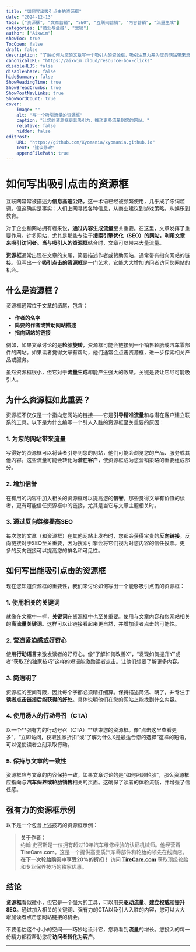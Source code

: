 ```yaml
---
title: "如何写出吸引点击的资源框"
date: "2024-12-13"
tags: ["资源框", "文章营销", "SEO", "互联网营销", "内容营销", "流量生成"]
categories: ["商业与金融", "营销"]
author: ["Aixwim"]
showToc: true
TocOpen: false
draft: false
description: "了解如何为您的文章写一个吸引人的资源框，吸引注意力并为您的网站带来流量。"
canonicalURL: "https://aixwim.cloud/resource-box-clicks"
disableHLJS: false
disableShare: false
hideSummary: false
ShowReadingTime: true
ShowBreadCrumbs: true
ShowPostNavLinks: true
ShowWordCount: true
cover:
    image: ""
    alt: "写一个吸引流量的资源框"
    caption: "让您的资源框更具吸引力，推动更多流量到您的网站。"
    relative: false
    hidden: false
editPost:
    URL: "https://github.com/Xyomania/xyomania.github.io"
    Text: "建议修改"
    appendFilePath: true
---
```


# 如何写出吸引点击的资源框

互联网常常被描述为**信息高速公路**，这一术语已经被频繁使用，几乎成了陈词滥调。但这确实是事实：人们上网寻找各种信息，从商业建议到游戏策略，从娱乐到教育。

对于企业和网站拥有者来说，**通过内容生成流量**至关重要。在这里，文章发挥了重要作用。许多网站，尤其是那些专注于**搜索引擎优化（SEO）**的网站，利用文章来吸引访问者。当与吸引人的**资源框**结合时，文章可以带来大量流量。

**资源框**通常出现在文章的末尾，简要描述作者或赞助网站，通常带有指向网站的链接。但写出一个**吸引点击的资源框**是一门艺术，它能大大增加访问者访问您网站的机会。

## 什么是资源框？

资源框通常位于文章的结尾，包含：

- **作者的名字**
- **简要的作者或赞助网站描述**
- **指向网站的链接**

例如，如果文章讨论的是**轮胎旋转**，资源框可能会链接到一个销售轮胎或汽车零部件的网站。如果读者觉得文章有帮助，他们通常会点击资源框，进一步探索相关产品或服务。

虽然资源框很小，但它对于**流量生成**却能产生强大的效果。关键是要让它尽可能吸引人。

## 为什么资源框如此重要？

资源框不仅仅是一个指向您网站的链接——它是**引导精准流量**和与潜在客户建立联系的工具。以下是为什么编写一个引人入胜的资源框至关重要的原因：

### 1. **为您的网站带来流量**

写得好的资源框可以将读者引导到您的网站，他们可能会浏览您的产品、服务或其他内容。这些流量可能会转化为**潜在客户**，使资源框成为您营销策略的重要组成部分。

### 2. **增加信誉**

在有用的内容中加入相关的资源框可以提高您的**信誉**。那些觉得文章有价值的读者，更有可能信任资源框中的链接，尤其是当它与文章主题相关时。

### 3. **通过反向链接提高SEO**

每次您的文章（和资源框）在其他网站上发布时，您都会获得宝贵的**反向链接**。反向链接对于SEO至关重要，因为搜索引擎会将它们视为对您内容的信任投票。更多的反向链接可以提高您的排名和可见性。

## 如何写出能吸引点击的资源框

现在您知道资源框的重要性，我们来讨论如何写出一个能够吸引点击的资源框：

### 1. **使用相关的关键词**

就像在文章中一样，**关键词**在资源框中也至关重要。使用与文章内容和您网站相关的**高流量关键词**。这样可以让链接看起来更自然，并增加读者点击的可能性。

### 2. **营造紧迫感或好奇心**

使用**行动语言**来激发读者的好奇心。像“了解如何改善X”，“发现如何提升Y”或者“获取Z的独家技巧”这样的短语能激励读者点击。让他们想要了解更多内容。

### 3. **简洁明了**

资源框的空间有限，因此每个字都必须精打细算。保持描述简洁、明了，并专注于**读者点击链接后能获得的好处**。具体说明他们在您的网站上能找到什么内容。

### 4. **使用诱人的行动号召（CTA）**

以一个**强有力的行动号召（CTA）**结束您的资源框。像“点击这里查看更多”，“立即访问，获取独家折扣”或“了解为什么X是最适合您的选择”这样的短语，可以促使读者立刻采取行动。

### 5. **保持与文章的一致性**

资源框应与文章的内容保持一致。如果文章讨论的是“如何照顾轮胎”，那么资源框应指向与**汽车保养或轮胎销售**相关的页面。这确保了读者的体验流畅，并增强了信任感。

## 强有力的资源框示例

以下是一个包含上述技巧的资源框示例：

> **关于作者：**  
> 约翰·史密斯是一位拥有超过10年汽车维修经验的认证机械师。他经营着**TireCare.com**，这是一个提供高品质汽车零部件和轮胎的领先在线商店。  
> **在下一次轮胎购买中享受20%的折扣！** 访问 [**TireCare.com**](https://www.tirecare.com) 获取顶级轮胎和专业保养技巧的独家优惠。

## 结论

**资源框**看似微小，但它是一个强大的工具，可以用来**驱动流量**、**建立权威**和**提升SEO**。通过加入相关的关键词、强有力的CTA以及引人入胜的内容，您可以大大增加读者点击您网站链接的机会。

不要低估这个小小的空间——巧妙地设计它，您将看到**流量**的增长。您投入的每一份精力都将帮助您将**访问者转化为客户**。

---
